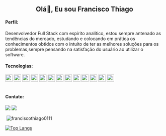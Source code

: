 
<h2 align="center">Olá👋, Eu sou Francisco Thiago</h2>

<h4 align="left">Perfil:</h4>

  <p>Desenvolvedor Full Stack com espírito analítico, estou sempre antenado as tendências do mercado, estudando e colocando em prática os conhecimentos obtidos com
o intuito de ter as melhores soluções para os problemas,sempre pensando na satisfação do usuário ao utilizar o software.</p>  

 <h4 align="left">Tecnologias:</h4>
 
  <div>
  <img height= "23"src= "https://img.shields.io/badge/JavaScript-323330?style=for-the-badge&logo=javascript&logoColor=F7DF1E"/>
  <img height= "23"src= "https://img.shields.io/badge/PHP-777BB4?style=for-the-badge&logo=php&logoColor=white"/>
  <img height= "23"src= "https://img.shields.io/badge/laravel-%23FF2D20.svg?style=for-the-badge&logo=laravel&logoColor=white"/>
  <img height= "23"src= "https://img.shields.io/badge/Vue.js-35495E?style=for-the-badge&logo=vuedotjs&logoColor=4FC08D"/>
  <img height= "23"src= "https://img.shields.io/badge/Tailwind_CSS-38B2AC?style=for-the-badge&logo=tailwind-css&logoColor=white"/>
  <img height= "23"src= "https://img.shields.io/badge/MySQL-005C84?style=for-the-badge&logo=mysql&logoColor=white"/>
  <img height= "23"src= "https://img.shields.io/badge/MariaDB-003545?style=for-the-badge&logo=mariadb&logoColor=white"/>
  <img height= "23"src= "https://img.shields.io/badge/GIT-E44C30?style=for-the-badge&logo=git&logoColor=white"/>
  <img height= "23"src= "https://img.shields.io/badge/npm-CB3837?style=for-the-badge&logo=npm&logoColor=white"/>
  <img height= "23"src= "https://img.shields.io/badge/Yarn-2C8EBB?style=for-the-badge&logo=yarn&logoColor=white"/>
  <img height= "23"src= "https://img.shields.io/badge/Insomnia-5849be?style=for-the-badge&logo=Insomnia&logoColor=white"/>
  <img height= "23"src= "https://img.shields.io/badge/Postman-FF6C37?style=for-the-badge&logo=Postman&logoColor=white"/>
  <img height= "23"src= "https://img.shields.io/badge/Docker-2CA5E0?style=for-the-badge&logo=docker&logoColor=white"/>
  
 


 </div>
 
 <br> 

<h4 align="left">Contato:</h4>

<a href = "mailto:franciscothiago0111@gmail.com"><img src="https://img.shields.io/badge/Gmail-D14836?style=for-the-badge&logo=gmail&logoColor=white" target="_blank"></a>
<a href="https://www.linkedin.com/in/franciscothiago/" target="_blank"><img src="https://img.shields.io/badge/-LinkedIn-%230077B5?style=for-the-badge&logo=linkedin&logoColor=white" target="_blank"></a>   
</div>


<p>&nbsp;<img align="justify" src="https://github-readme-stats.vercel.app/api?username=franciscothiago0111&show_icons=true&locale=en" alt="franciscothiago0111" /></p>

[![Top Langs](https://github-readme-stats.vercel.app/api/top-langs/?username=franciscothiago0111&layout=compact)](https://github.com/anuraghazra/github-readme-stats)
